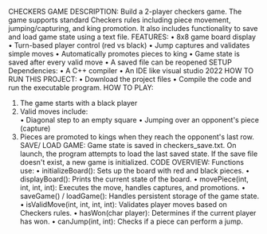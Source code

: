 CHECKERS GAME 
DESCRIPTION: 
Build a 2-player checkers game. The game supports standard Checkers rules including piece 
movement, jumping/capturing, and king promotion. It also includes functionality to save and 
load game state using a text file. 
FEATURES: 
• 8x8 game board display 
• Turn-based player control (red vs black) 
• Jump captures and validates simple moves 
• Automatically promotes pieces to king 
• Game state is saved after every valid move 
• A saved file can be reopened 
SETUP 
Dependencies: 
• A C++ compiler 
• An IDE like visual studio 2022 
HOW TO RUN THIS PROJECT: 
• Download the project files 
• Compile the code and run the executable program. 
HOW TO PLAY: 
1. The game starts with a black player 
2. Valid moves include:  
• Diagonal step to an empty square 
• Jumping over an opponent's piece (capture) 
3. Pieces are promoted to kings when they reach the opponent's last row. 
SAVE/ LOAD GAME: 
Game state is saved in checkers_save.txt. On launch, the program attempts to load the last 
saved state. If the save file doesn't exist, a new game is initialized. 
CODE OVERVIEW: 
Functions use: 
• initializeBoard(): Sets up the board with red and black pieces. 
• displayBoard(): Prints the current state of the board. 
• movePiece(int, int, int, int): Executes the move, handles captures, and 
promotions. 
• saveGame() / loadGame(): Handles persistent storage of the game state. 
• isValidMove(int, int, int, int): Validates player moves based on Checkers rules. 
• hasWon(char player): Determines if the current player has won. 
• canJump(int, int): Checks if a piece can perform a jump. 
